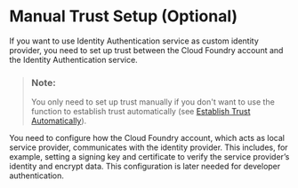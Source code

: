<!-- loio36214a93a8864662996a0d0814f3e1b7 -->

# Manual Trust Setup \(Optional\)

If you want to use Identity Authentication service as custom identity provider, you need to set up trust between the Cloud Foundry account and the Identity Authentication service.

> ### Note:  
> You only need to set up trust manually if you don't want to use the function to establish trust automatically \(see [Establish Trust Automatically](Establish_Trust_Automatically_b9f4b0d.md)\).

You need to configure how the Cloud Foundry account, which acts as local service provider, communicates with the identity provider. This includes, for example, setting a signing key and certificate to verify the service provider’s identity and encrypt data. This configuration is later needed for developer authentication.

